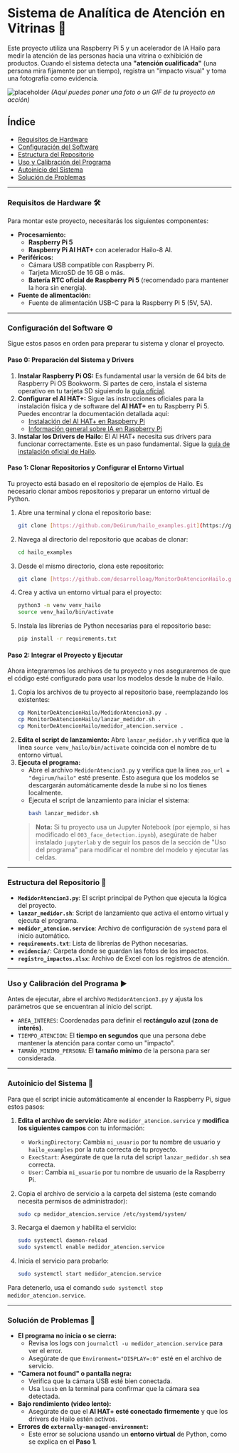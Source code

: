 # Sistema de Analítica de Atención en Vitrinas 🤖️

Este proyecto utiliza una Raspberry Pi 5 y un acelerador de IA Hailo para medir la atención de las personas hacia una vitrina o exhibición de productos. Cuando el sistema detecta una **"atención cualificada"** (una persona mira fijamente por un tiempo), registra un "impacto visual" y toma una fotografía como evidencia.

![placeholder](https://i.imgur.com/v2Jz7g6.png)
*(Aquí puedes poner una foto o un GIF de tu proyecto en acción)*

## Índice

* [Requisitos de Hardware](#-requisitos-de-hardware-️)
* [Configuración del Software](#-configuración-del-software)
* [Estructura del Repositorio](#-estructura-del-repositorio)
* [Uso y Calibración del Programa](#-uso-y-calibración-del-programa)
* [Autoinicio del Sistema](#-autoinicio-del-sistema)
* [Solución de Problemas](#-solución-de-problemas)

---

### **Requisitos de Hardware** 🛠️

Para montar este proyecto, necesitarás los siguientes componentes:

* **Procesamiento:**
    * **Raspberry Pi 5**
    * **Raspberry Pi AI HAT+** con acelerador Hailo-8 AI.
* **Periféricos:**
    * Cámara USB compatible con Raspberry Pi.
    * Tarjeta MicroSD de 16 GB o más.
    * **Batería RTC oficial de Raspberry Pi 5** (recomendado para mantener la hora sin energía).
* **Fuente de alimentación:**
    * Fuente de alimentación USB-C para la Raspberry Pi 5 (5V, 5A).

---

### **Configuración del Software** ⚙️

Sigue estos pasos en orden para preparar tu sistema y clonar el proyecto.

#### **Paso 0: Preparación del Sistema y Drivers**

1.  **Instalar Raspberry Pi OS:** Es fundamental usar la versión de 64 bits de Raspberry Pi OS Bookworm. Si partes de cero, instala el sistema operativo en tu tarjeta SD siguiendo la [guía oficial](https://www.raspberrypi.com/software/).
2.  **Configurar el AI HAT+:** Sigue las instrucciones oficiales para la instalación física y de software del **AI HAT+** en tu Raspberry Pi 5. Puedes encontrar la documentación detallada aquí:
    * [Instalación del AI HAT+ en Raspberry Pi](https://www.raspberrypi.com/documentation/accessories/ai-hat-plus.html)
    * [Información general sobre IA en Raspberry Pi](https://www.raspberrypi.com/documentation/computers/ai.html)
3.  **Instalar los Drivers de Hailo:** El AI HAT+ necesita sus drivers para funcionar correctamente. Este es un paso fundamental. Sigue la [guía de instalación oficial de Hailo](https://docs.hailo.ai/hailo-ai-software-suite/latest/installation.html).

#### **Paso 1: Clonar Repositorios y Configurar el Entorno Virtual**

Tu proyecto está basado en el repositorio de ejemplos de Hailo. Es necesario clonar ambos repositorios y preparar un entorno virtual de Python.

1.  Abre una terminal y clona el repositorio base:
    ```bash
    git clone [https://github.com/DeGirum/hailo_examples.git](https://github.com/DeGirum/hailo_examples.git)
    ```
2.  Navega al directorio del repositorio que acabas de clonar:
    ```bash
    cd hailo_examples
    ```
3.  Desde el mismo directorio, clona este repositorio:
    ```bash
    git clone [https://github.com/desarrolloag/MonitorDeAtencionHailo.git](https://github.com/desarrolloag/MonitorDeAtencionHailo.git)
    ```
4.  Crea y activa un entorno virtual para el proyecto:
    ```bash
    python3 -m venv venv_hailo
    source venv_hailo/bin/activate
    ```
5.  Instala las librerías de Python necesarias para el repositorio base:
    ```bash
    pip install -r requirements.txt
    ```

#### **Paso 2: Integrar el Proyecto y Ejecutar**

Ahora integraremos los archivos de tu proyecto y nos aseguraremos de que el código esté configurado para usar los modelos desde la nube de Hailo.

1.  Copia los archivos de tu proyecto al repositorio base, reemplazando los existentes:
    ```bash
    cp MonitorDeAtencionHailo/MedidorAtencion3.py .
    cp MonitorDeAtencionHailo/lanzar_medidor.sh .
    cp MonitorDeAtencionHailo/medidor_atencion.service .
    ```
2.  **Edita el script de lanzamiento:** Abre `lanzar_medidor.sh` y verifica que la línea `source venv_hailo/bin/activate` coincida con el nombre de tu entorno virtual.
3.  **Ejecuta el programa:**
    * Abre el archivo `MedidorAtencion3.py` y verifica que la línea `zoo_url = "degirum/hailo"` esté presente. Esto asegura que los modelos se descargarán automáticamente desde la nube si no los tienes localmente.
    * Ejecuta el script de lanzamiento para iniciar el sistema:
        ```bash
        bash lanzar_medidor.sh
        ```
    > **Nota:** Si tu proyecto usa un Jupyter Notebook (por ejemplo, si has modificado el `003_face_detection.ipynb`), asegúrate de haber instalado `jupyterlab` y de seguir los pasos de la sección de "Uso del programa" para modificar el nombre del modelo y ejecutar las celdas.

---

### **Estructura del Repositorio** 📂

* **`MedidorAtencion3.py`**: El script principal de Python que ejecuta la lógica del proyecto.
* **`lanzar_medidor.sh`**: Script de lanzamiento que activa el entorno virtual y ejecuta el programa.
* **`medidor_atencion.service`**: Archivo de configuración de `systemd` para el inicio automático.
* **`requirements.txt`**: Lista de librerías de Python necesarias.
* **`evidencia/`**: Carpeta donde se guardan las fotos de los impactos.
* **`registro_impactos.xlsx`**: Archivo de Excel con los registros de atención.

---

### **Uso y Calibración del Programa** ▶️

Antes de ejecutar, abre el archivo `MedidorAtencion3.py` y ajusta los parámetros que se encuentran al inicio del script.

* `AREA_INTERES`: Coordenadas para definir el **rectángulo azul (zona de interés)**.
* `TIEMPO_ATENCION`: El **tiempo en segundos** que una persona debe mantener la atención para contar como un "impacto".
* `TAMAÑO_MINIMO_PERSONA`: El **tamaño mínimo** de la persona para ser considerada.

---

### **Autoinicio del Sistema** 🚀

Para que el script inicie automáticamente al encender la Raspberry Pi, sigue estos pasos:

1.  **Edita el archivo de servicio:** Abre `medidor_atencion.service` y **modifica los siguientes campos** con tu información:
    * `WorkingDirectory`: Cambia `mi_usuario` por tu nombre de usuario y `hailo_examples` por la ruta correcta de tu proyecto.
    * `ExecStart`: Asegúrate de que la ruta del script `lanzar_medidor.sh` sea correcta.
    * `User`: Cambia `mi_usuario` por tu nombre de usuario de la Raspberry Pi.

2.  Copia el archivo de servicio a la carpeta del sistema (este comando necesita permisos de administrador):
    ```bash
    sudo cp medidor_atencion.service /etc/systemd/system/
    ```
3.  Recarga el daemon y habilita el servicio:
    ```bash
    sudo systemctl daemon-reload
    sudo systemctl enable medidor_atencion.service
    ```
4.  Inicia el servicio para probarlo:
    ```bash
    sudo systemctl start medidor_atencion.service
    ```
Para detenerlo, usa el comando `sudo systemctl stop medidor_atencion.service`.

---

### **Solución de Problemas** 🤔

* **El programa no inicia o se cierra:**
    * Revisa los logs con `journalctl -u medidor_atencion.service` para ver el error.
    * Asegúrate de que `Environment="DISPLAY=:0"` esté en el archivo de servicio.
* **"Camera not found" o pantalla negra:**
    * Verifica que la cámara USB esté bien conectada.
    * Usa `lsusb` en la terminal para confirmar que la cámara sea detectada.
* **Bajo rendimiento (video lento):**
    * Asegúrate de que el **AI HAT+ esté conectado firmemente** y que los drivers de Hailo estén activos.
* **Errores de `externally-managed-environment`:**
    * Este error se soluciona usando un **entorno virtual** de Python, como se explica en el **Paso 1**.
